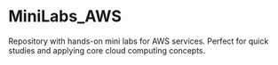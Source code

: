 # MiniLabs_AWS
Repository with hands-on mini labs for AWS services. Perfect for quick studies and applying core cloud computing concepts.
